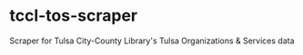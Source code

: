 tccl-tos-scraper
================

Scraper for Tulsa City-County Library's Tulsa Organizations &amp; Services data